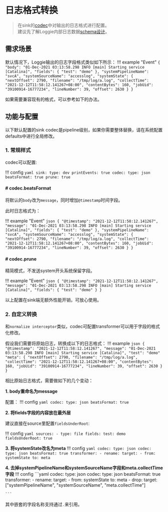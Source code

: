# 日志格式转换

> 在sink的[codec](../../reference/pipelines/sink/codec.md)中对输出的日志格式进行配置。  
> 建议先了解Loggie内部日志数据[schema设计](../architecture/schema.md)。  

## 需求场景
默认情况下，Loggie输出的日志字段格式类似如下所示：
!!! example "Event"
    ```
    {
      "body": "01-Dec-2021 03:13:58.298 INFO [main] Starting service [Catalina]",
      "fields": {
          "test": "demo"
      },
      "systemPipelineName": "svcA",
      "systemSourceName": "accesslog",
      "systemState": {
          "nextOffset": 2790,
          "filename": "/tmp/log/a.log",
          "collectTime": "2021-12-12T11:58:12.141267+08:00",
          "contentBytes": 160,
          "jobUid": "39100914-16777234",
          "lineNumber": 39,
          "offset": 2630
      }
    }
    ```

如果需要兼容现有的格式，可以参考如下的办法。

## 功能与配置

以下默认配置的sink codec是pipeline级别，如果你需要整体替换，请在系统配置defaults中进行全局修改。  

### 1. 常规样式

codec可以配置:

!!! config 
    ```yaml
    sink:
      type: dev
      printEvents: true
      codec:
        type: json
        beatsFormat: true
        prune: true
    ```

#### # codec.beatsFormat
将默认的`body`改为`message`，同时增加`@timestamp`时间字段。

此时日志格式为：

!!! example  "Event"
    ```json
    {
      "@timestamp": "2021-12-12T11:58:12.141267",
      "message": "01-Dec-2021 03:13:58.298 INFO [main] Starting service [Catalina]",
      "fields": {
          "test": "demo"
      },
      "systemPipelineName": "svcA",
      "systemSourceName": "accesslog",
      "systemState": {
          "nextOffset": 2790,
          "filename": "/tmp/log/a.log",
          "collectTime": "2021-12-12T11:58:12.141267+08:00",
          "contentBytes": 160,
          "jobUid": "39100914-16777234",
          "lineNumber": 39,
          "offset": 2630
      }
    }
    ```

#### # codec.prune
精简模式，不发送system开头系统保留字段。

!!! example "Event"
    ```json
    {
      "@timestamp": "2021-12-12T11:58:12.141267",
      "message": "01-Dec-2021 03:13:58.298 INFO [main] Starting service [Catalina]",
      "fields": {
          "test": "demo"
      }
    }
    ```


以上配置在sink端无额外性能开销，可放心使用。  

### 2. 自定义转换

和`normalize interceptor`类似，codec可配置transformer可以用于字段的格式化修改。  

假设我们需要将原始日志，转换成以下的日志格式：
!!! example
    ```json
    {
      "@timestamp": "2021-12-12T11:58:12.141267",
      "message": "01-Dec-2021 03:13:58.298 INFO [main] Starting service [Catalina]",
      "test": "demo"
      "meta": {
          "nextOffset": 2790,
          "filename": "/tmp/log/a.log",
          "collectTime": "2021-12-12T11:58:12.141267+08:00",
          "contentBytes": 160,
          "jobUid": "39100914-16777234",
          "lineNumber": 39,
          "offset": 2630
      }
    }
    ```

相比原始日志格式，需要做如下的几个变动：

**1. body重命名为message**

配置：
!!! config
    ```yaml
    codec:
      type: json
      beatsFormat: true
    ```

**2. 将fields字段的内容放在最外层**

建议直接在source里配置`fieldsUnderRoot`:

!!! config
    ```yaml
    sources:
    - type: file
      fields:
        test: demo
      fieldsUnderRoot: true
    ```


**3. 将systemState改名为meta**
!!! config
    ```yaml
    codec:
      type: json
      codec:
        type: json
        beatsFormat: true
        transformer:
        - rename:
            target:
            - from: systemState
              to: meta
    ```

**4. 去掉systemPipelineName和systemSourceName字段和meta.collectTime字段**
!!! config
    ```yaml
    codec:
      type: json
      codec:
        type: json
        beatsFormat: true
        transformer:
        - rename:
            target:
            - from: systemState
              to: meta
        - drop:
            target: ["systemPipelineName", "systemSourceName", "meta.collectTime"]
        
    ```
其中嵌套的字段名称支持通过`.`来引用。  

